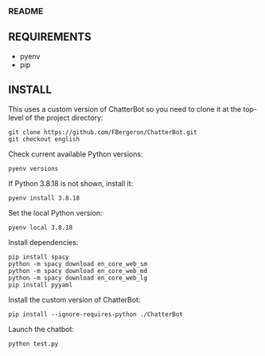 ### README

## REQUIREMENTS

- pyenv
- pip

## INSTALL

This uses a custom version of ChatterBot so you need to clone it at the top-level of the project directory:

```
git clone https://github.com/FBergeron/ChatterBot.git
git checkout english
```

Check current available Python versions:

```
pyenv versions
```

If Python 3.8.18 is not shown, install it:

```
pyenv install 3.8.18
```

Set the local Python version:

```
pyenv local 3.8.18
```

Install dependencies:

```
pip install spacy
python -m spacy download en_core_web_sm
python -m spacy download en_core_web_md
python -m spacy download en_core_web_lg
pip install pyyaml
```

Install the custom version of ChatterBot:

```
pip install --ignore-requires-python ./ChatterBot
```

Launch the chatbot:

```
python test.py
```

